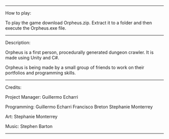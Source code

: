__________________________________________________________________
How to play:

To play the game download Orpheus.zip. Extract it to a folder and
then execute the Orpheus.exe file.
__________________________________________________________________
Description:

Orpheus is a first person, procedurally generated dungeon crawler.
It is made using Unity and C#.

Orpheus is being made by a small group of friends to work on their portfolios and programming skills.
__________________________________________________________________
Credits:

Project Manager:
Guillermo Echarri

Programming:
Guillermo Echarri
Francisco Breton
Stephanie Monterrey

Art:
Stephanie Monterrey

Music:
Stephen Barton
__________________________________________________________________
